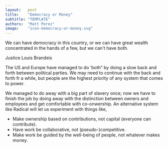 ```yaml
---
layout:   post
title:    "Democracy or Money"
subtitle: "TEMPLATE"
authors:  "Matt Perez"
image:    "icon-democracy-or-money.svg"
---
```


<div style='display:none; '>
 <p>Democracy for all or accumulated money for the few?</p>
</div>

<div class="_citation" >
 <p>We can have democracy in this country, or we can have great wealth concentrated in the hands of a few, but we can't have both.</p>
 <p id="_signature">Justice Louis Brandeis</p>
</div>
<p>The US and Europe have managed to do &lsquo;both&rdquo; by doing a slow back and forth between political parties. We may need to continue with the back and forth fr a while, but people are the highest priority of any system that comes to power.</p>
<p>We managed to do away with a big part of slavery once; now we have to finish the job by doing away with the distinction between owners and employees and get comfortable with co-onwership. An alternative system like Radical will let us experiment with things like,</p>
 <ul>
  <li>Make ownership based on contributions, not capital (everyone can contribute).</li>
  <li>Have work be collaborative, not (pseudo-)competitive.</li>
  <li>Make work be guided by the well-being of people, not whatever makes money.</li>
 </ul> 